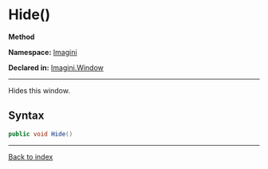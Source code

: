 # Hide()

**Method**

**Namespace:** [Imagini](Imagini.md)

**Declared in:** [Imagini.Window](Imagini.Window.md)

------



Hides this window.


## Syntax

```csharp
public void Hide()
```

------

[Back to index](index.md)